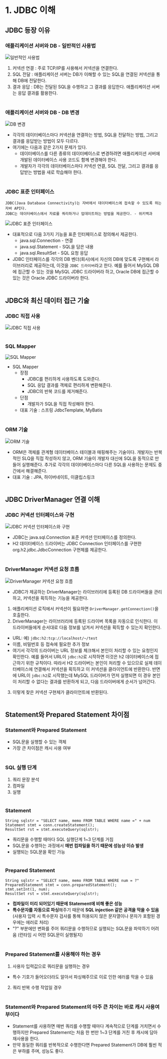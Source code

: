 # 1. JDBC 이해

## JDBC 등장 이유

### 애플리케이션 서버와 DB - 일반적인 사용법

![일반적인 사용법](https://github.com/taechacode/SpringDB1Repository/assets/63395751/dbd03b51-027e-4311-93c3-2149904ded60)

1. 커넥션 연결 : 주로 TCP/IP를 사용해서 커넥션을 연결한다.
2. SQL 전달 : 애플리케이션 서버는 DB가 이해할 수 있는 SQL을 연결된 커넥션을 통해 DB에 전달한다.
3. 결과 응답 : DB는 전달된 SQL을 수행하고 그 결과를 응답한다. 애플리케이션 서버는 응답 결과를 활용한다.
<br/><br/>

### 애플리케이션 서버와 DB - DB 변경

![DB 변경](https://github.com/taechacode/SpringDB1Repository/assets/63395751/3c6bfdd8-8668-490f-9e69-e0037295bb03)

- 각각의 데이터베이스마다 커넥션을 연결하는 방법, SQL을 전달하는 방법, 그리고 결과를 응답받는 방법이 모두 다르다.
- 여기에는 다음과 같은 2가지 문제가 있다.
  - 데이터베이스를 다른 종류의 데이터베이스로 변경하려면 애플리케이션 서버에 개발된 데이터베이스 사용 코드도 함께 변경해야 한다.
  - 개발자가 각각의 데이터베이스마다 커넥션 연결, SQL 전달, 그리고 결과를 응답받는 방법을 새로 학습해야 한다.
<br/><br/>

### JDBC 표준 인터페이스

```
JDBC(Java Database Connectivity)는 자바에서 데이터베이스에 접속할 수 있도록 하는 자바 API다.
JDBC는 데이터베이스에서 자료를 쿼리하거나 업데이트하는 방법을 제공한다. - 위키백과
```

![JDBC 표준 인터페이스](https://github.com/taechacode/SpringDB1Repository/assets/63395751/680e8caf-e4f3-44f9-824e-45999e1e6ad5)

- 대표적으로 다음 3가지 기능을 표준 인터페이스로 정의해서 제공한다.
  - java.sql.Connection - 연결
  - java.sql.Statement - SQL을 담은 내용
  - java.sql.ResultSet - SQL 요청 응답
- JDBC 인터페이스를 각각의 DB 벤더(회사)에서 자신의 DB에 맞도록 구현해서 라이브러리로 제공하는데, 이것을 `JDBC 드라이버`라고 한다. 예를 들어서 MySQL DB에 접근할 수 있는 것을 MySQL JDBC 드라이버라 하고, Oracle DB에 접근할 수 있는 것은 Oracle JDBC 드라이버라 한다.
<br/><br/>

## JDBC와 최신 데이터 접근 기술

### JDBC 직접 사용

![JDBC 직접 사용](https://github.com/taechacode/SpringDB1Repository/assets/63395751/2a38b88a-7876-498d-8cb9-8f751c20f3b1)
<br/><br/>

### SQL Mapper

![SQL Mapper](https://github.com/taechacode/SpringDB1Repository/assets/63395751/97d76414-f709-4c38-b75a-d7778e5f1ae2)

- SQL Mapper
  - 장점
    - JDBC를 편리하게 사용하도록 도와준다.
    - SQL 응답 결과를 객체로 편리하게 변환해준다.
    - JDBC의 반복 코드를 제거해준다.
  - 단점
    - 개발자가 SQL을 직접 작성해야 한다.
  - 대표 기술 : 스프링 JdbcTemplate, MyBatis
<br/><br/>

### ORM 기술

![ORM 기술](https://github.com/taechacode/SpringDB1Repository/assets/63395751/05ed3bc9-0e2d-4194-8540-ba13b5bf4214)

- ORM은 객체를 관계형 데이터베이스 테이블과 매핑해주는 기술이다. 개발자는 반복적인 SLQ을 직접 작성하지 않고, ORM 기술이 개발자 대신에 SQL을 동적으로 만들어 실행해준다. 추가로 각각의 데이터베이스마다 다른 SQL을 사용하는 문제도 중간에서 해결해준다.
- 대표 기술 : JPA, 하이버네이트, 이클립스링크
<br/><br/>

## JDBC DriverManager 연결 이해

### JDBC 커넥션 인터페이스와 구현

![JDBC 커넥션 인터페이스와 구현](https://github.com/taechacode/SpringDB1Repository/assets/63395751/97701011-2085-4ca2-bd6c-62004b2c86f1)

- JDBC는 java.sql.Connection 표준 커넥션 인터페이스를 정의한다.
- H2 데이터베이스 드라이버는 JDBC Connection 인터페이스를 구현한 org.h2.jdbc.JdbcConnection 구현체를 제공한다.
<br/><br/>

### DriverManager 커넥션 요청 흐름

![DriverManager 커넥션 요청 흐름](https://github.com/taechacode/SpringDB1Repository/assets/63395751/0ba20475-7d4b-4605-9e17-311f7b14c226)

- JDBC가 제공하는 DriverManager는 라이브러리에 등록된 DB 드라이버들을 관리하고, 커넥션을 획득하는 기능을 제공한다.

1. 애플리케이션 로직에서 커넥션이 필요하면 `DriverManager.getConnection()`을 호출한다.
2. DriverManager는 라이브러리에 등록된 드라이버 목록을 자동으로 인식한다. 이 드라이버들에게 순서대로 다음 정보를 넘겨서 커넥션을 획득할 수 있는지 확인한다.
  - URL: 예) `jdbc:h2:tcp://localhost/~/test`
  - 이름, 비밀번호 등 접속에 필요한 추가 정보
  - 여기서 각각의 드라이버는 URL 정보를 체크해서 본인이 처리할 수 있는 요청인지 확인한다. 예를 들어서 URL이 `jdbc:h2`로 시작하면 이것은 h2 데이터베이스에 접근하기 위한 규칙이다. 따라서 H2 드라이버는 본인이 처리할 수 있으므로 실제 데이터베이스에 연결해서 커넥션을 획득하고 이 커넥션을 클라이언트에 반환한다. 반면에 URL이 `jdbc:h2`로 시작했는데 MySQL 드라이버가 먼저 실행되면 이 경우 본인이 처리할 수 없다는 결과를 반환하게 되고, 다음 드라이버에게 순서가 넘어간다.
3. 이렇게 찾은 커넥션 구현체가 클라이언트에 반환된다.
<br/><br/>

## Statement와 Prepared Statement 차이점

### Statement와 Prepared Statement
- SQL문을 실행할 수 있는 객체
- 가장 큰 차이점은 캐시 사용 여부
<br/><br/>

### SQL 실행 단계
1. 쿼리 문장 분석
2. 컴파일
3. 실행
<br/><br/>

### Statement
```
String sqlstr = "SELECT name, memo FROM TABLE WHERE name =" + num
Statement stmt = conn.createStatement();
ResultSet rst = stmt.executeQuery(sqlstr);
```
- 쿼리문을 수행할 때마다 SQL 실행단계 1~3 단계를 거침
- SQL문을 수행하는 과정에서 **매번 컴파일을 하기 때문에 성능상 이슈 발생**
- 실행되는 SQL문을 확인 가능
<br/><br/>

### Prepared Statement
```
String sqlstr = "SELECT name, memo FROM TABLE WHERE num = ?"
PreparedStatement stmt = conn.preparedStatement();
stmt.setInt(1, num);
ResultSet rst = stmt.executeQuery(sqlstr);
```
- **컴파일이 미리 되어있기 때문에 Statement에 비해 좋은 성능**
- **특수문자를 자동으로 파싱**해주기 때문에 **SQL injection 같은 공격을 막을 수 있음** (사용자 입력 시 특수문자 검사를 통해 허용되지 않은 문자열이나 문자가 포함된 경우에는 에러로 처리)
- "?" 부분에만 변화를 주어 쿼리문을 수행하므로 실행되는 SQL문을 파악하기 어려움 (런타임 시 어떤 SQL문이 실행될지)
<br/><br/>

### Prepared Statement를 사용해야 하는 경우
1. 사용자 입력값으로 쿼리문을 실행하는 경우
  - 특수 기호가 들어오더라도 알아서 파싱해주므로 이로 인한 에러를 막을 수 있음
2. 쿼리 반복 수행 작업일 경우
<br/><br/>

### Statement와 Prepared Statement의 아주 큰 차이는 바로 캐시 사용여부이다
- Statement를 사용하면 매번 쿼리를 수행할 때마다 계속적으로 단계를 거치면서 수행하지만 Prepared Statement는 처음 한 번만 1~3 단계를 거친 후 캐시에 담아 재사용을 한다.
- 만약 동일한 쿼리를 반복적으로 수행한다면 Prepared Statement가 DB에 훨씬 적은 부하를 주며, 성능도 좋다.
<br/><br/>
